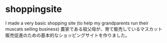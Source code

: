 # shoppingsite
I made a very basic shopping site (to help my grandparents run their muscats selling business)
農家である祖父母が、育て販売しているマスカット販売促進のための基本的なショッピングサイトを作りました。
